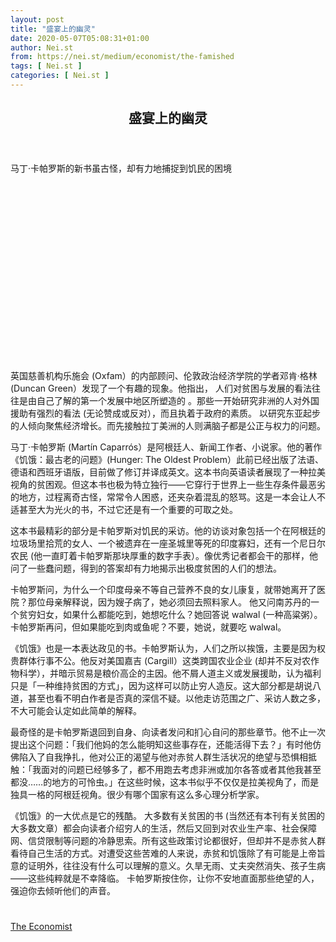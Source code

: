 ```yaml
---
layout: post
title: "盛宴上的幽灵"
date: 2020-05-07T05:08:31+01:00
author: Nei.st
from: https://nei.st/medium/economist/the-famished
tags: [ Nei.st ]
categories: [ Nei.st ]
---
```


<article class="post-19565 post type-post status-publish format-standard hentry category-economist" id="post-19565">
 <header class="page-header medium Archives">
  <div class="page-header__image">
  </div>
  <div class="page-header__content">
   <h1 class="page-title text-align-center">
    盛宴上的幽灵
   </h1>
  </div>
 </header>
 <div class="entry-content aesop-entry-content" id="post-19565-content">
  <link as="font" crossorigin="anonymous" href="//cdn.jsdelivr.net/gh/0nd1jyU39XQ/_/glyph/font-face/0uIzqoZjSuJfvSBnvgXTcApMtcVhMcpr.woff" rel="preload" type="font/woff"/>
  <link as="font" crossorigin="anonymous" href="//cdn.jsdelivr.net/gh/0nd1jyU39XQ/_/glyph/font-face/1sTnSLZWDKucPX6SAk.woff" rel="preload" type="font/woff"/>
  <p class="blog-post__description">
   马丁·卡帕罗斯的新书虽古怪，却有力地捕捉到饥民的困境
  </p>
  <span id="more-19565">
  </span>
  <div class="navigation__primary-inner">
   <a class="economist__link-logo" href="//nei.st/medium/economist">
   </a>
  </div>
  <div class="container img component-image">
   <div class="aspectRatioPlaceholder" style="padding-bottom:56.25%;height: 0;">
    <div class="progressiveMedia" data-height="720" data-width="1280">
     <img alt="" class="progressiveMedia-image" data-src="https://cdn.jsdelivr.net/gh/0nd1jyU39XQ/_/img/1/20200314_BKP003.jpg" src="https://cdn.jsdelivr.net/gh/0nd1jyU39XQ/_/img/1/20200314_BKP003.jpg"/>
    </div>
   </div>
  </div>
  <p>
   英国慈善机构乐施会 (Oxfam）的内部顾问、伦敦政治经济学院的学者邓肯·格林 (Duncan Green）发现了一个有趣的现象。他指出，
   <span class="markup--p">
    人们对贫困与发展的看法往往是由自己了解的第一个发展中地区所塑造的
   </span>
   。那些一开始研究非洲的人对外国援助有强烈的看法 (无论赞成或反对），而且执着于政府的素质。
   <span class="markup--p">
    以研究东亚起步的人倾向聚焦经济增长。而先接触拉丁美洲的人则满脑子都是公正与权力的问题。
   </span>
  </p>
  <p>
   马丁·卡帕罗斯 (Martín Caparrós）是阿根廷人、新闻工作者、小说家。他的著作《饥饿：最古老的问题》(Hunger: The Oldest Problem）此前已经出版了法语、德语和西班牙语版，目前做了修订并译成英文。这本书向英语读者展现了一种拉美视角的贫困观。但这本书也极为特立独行——它穿行于世界上一些生存条件最恶劣的地方，过程离奇古怪，常常令人困惑，还夹杂着混乱的怒骂。这是一本会让人不适甚至大为光火的书，不过它还是有一个重要的可取之处。
  </p>
  <p>
   这本书最精彩的部分是卡帕罗斯对饥民的采访。他的访谈对象包括一个在阿根廷的垃圾场里拾荒的女人、一个被遗弃在一座圣城里等死的印度寡妇，还有一个尼日尔农民 (他一直盯着卡帕罗斯那块厚重的数字手表）。像优秀记者都会干的那样，他问了一些蠢问题，得到的答案却有力地揭示出极度贫困的人们的想法。
  </p>
  <p>
   卡帕罗斯问，为什么一个印度母亲不等自己营养不良的女儿康复，就带她离开了医院？那位母亲解释说，因为嫂子病了，她必须回去照料家人。
   <span class="markup--p">
    他又问南苏丹的一个贫穷妇女，如果什么都能吃到，她想吃什么？她回答说 walwal (一种高粱粥）。卡帕罗斯再问，但如果能吃到肉或鱼呢？不要，她说，就要吃 walwal。
   </span>
  </p>
  <p>
   《饥饿》也是一本表达政见的书。卡帕罗斯认为，人们之所以挨饿，主要是因为权贵群体行事不公。他反对美国嘉吉 (Cargill）这类跨国农业企业 (却并不反对农作物科学），并暗示贸易是粮价高企的主因。他不屑人道主义或发展援助，认为福利只是「一种维持贫困的方式」，因为这样可以防止穷人造反。这大部分都是胡说八道，甚至也看不明白作者是否真的深信不疑。以他走访范围之广、采访人数之多，不大可能会认定如此简单的解释。
  </p>
  <div class="code-block code-block-1" style="margin: 8px 0; clear: both;">
   <div class="container ads_KbHEVhh8Rw">
    <div class="card card--blog post-sidebar">
     <div class="card-body">
      <div class="logo_ngcontent-kty-0">
      </div>
      <div class="iframe-blocker U6XAMK63Vh00WqvF2BacIQ">
       <div class="background-h60B">
       </div>
       <div class="WumZiPCS4MeMw4pxQ">
       </div>
      </div>
     </div>
     <div class="card-footer">
      <div class="card-footer-wrapper" layout="row bottom-left">
      </div>
     </div>
    </div>
   </div>
  </div>
  <p>
   最奇怪的是卡帕罗斯退回到自身、向读者发问和扪心自问的那些章节。他不止一次提出这个问题：「我们他妈的怎么能明知这些事存在，还能活得下去？」有时他仿佛陷入了自我挣扎，他对公正的渴望与他对赤贫人群生活状况的绝望与恐惧相抵触：「我面对的问题已经够多了，都不用跑去考虑非洲或加尔各答或者其他我甚至都没……的地方的可怜虫。」在这些时候，这本书似乎不仅仅是拉美视角了，而是独具一格的阿根廷视角。很少有哪个国家有这么多心理分析学家。
  </p>
  <p>
   《饥饿》的一大优点是它的残酷。
   <span class="markup--p">
    大多数有关贫困的书 (当然还有本刊有关贫困的大多数文章）都会向读者介绍穷人的生活，然后又回到对农业生产率、社会保障网、信贷限制等问题的冷静思索。所有这些政策讨论都很好，但却并不是赤贫人群看待自己生活的方式。对遭受这些苦难的人来说，赤贫和饥饿除了有可能是上帝旨意的证明外，往往没有什么可以理解的意义。久旱无雨、丈夫突然消失、孩子生病——这些纯粹就是不幸降临。
   </span>
   卡帕罗斯按住你，让你不安地直面那些绝望的人，强迫你去倾听他们的声音。
  </p>
  <div class="container ag ah">
   <div class="fe n el">
    <a class="dt du bn bo bp bq br bs bt bu dv dw bx by dx dy" href="https://nei.st/medium/economist?source=https://www.economist.com/books-and-arts/2020/03/14/listening-to-the-voices-of-the-hungry" rel="noopener noreferrer nofollow">
     <div class="c ff fg ag ah fh el fi fj ce fk fl fm fn fo fp fq fr fs ft fu">
      <div class="bs em en eo ep eq fv ah fw fg ag bm eu fx q fy fz p ac">
      </div>
     </div>
    </a>
   </div>
  </div>
  <div class="code-block code-block-2" style="margin: 8px 0; clear: both;">
   <br/>
   <div class="container ads_KbHEVhh8Rw">
    <div class="card card--blog post-sidebar">
     <div class="card-body">
      <div class="logo_ngcontent-kty-0">
      </div>
      <div class="iframe-blocker U6XAMK63Vh00WqvF2BacIQ">
       <div class="background-h60B">
       </div>
       <div class="WumZiPCS4MeMw4pxQ">
       </div>
      </div>
     </div>
     <div class="card-footer">
      <div class="card-footer-wrapper" layout="row bottom-left">
      </div>
     </div>
    </div>
   </div>
  </div>
 </div>
 <footer class="entry-footer">
  <div class="categories icon-link">
   <a href="https://nei.st/category/medium/economist" rel="category tag">
    The Economist
   </a>
  </div>
 </footer>
</article>

